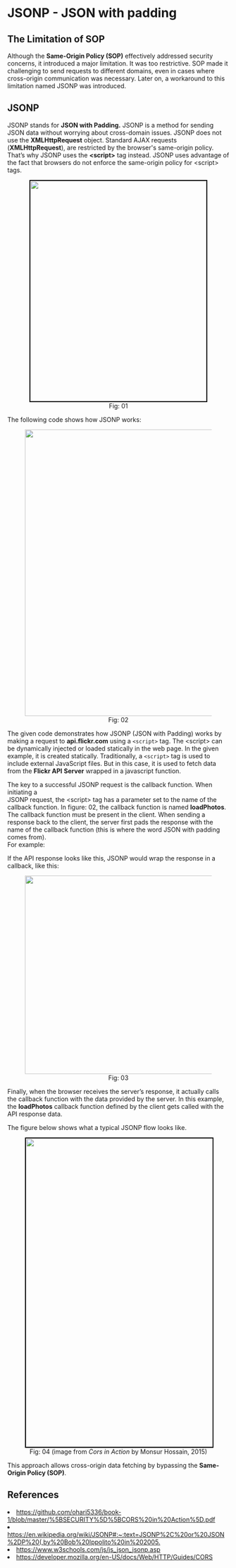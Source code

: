 # JSONP \- JSON with padding

## The Limitation of SOP

Although the **Same-Origin Policy (SOP)** effectively addressed security concerns, it introduced a major limitation. It was too restrictive. SOP made it challenging to send requests to different domains, even in cases where cross-origin communication was necessary. Later on, a workaround to this limitation named JSONP was introduced.

## JSONP

JSONP stands for **JSON with Padding.** JSONP is a method for sending JSON data without worrying about cross-domain issues. JSONP does not use the **XMLHttpRequest** object. Standard AJAX requests (**XMLHttpRequest**), are restricted by the browser's same-origin policy. That’s why JSONP uses the **\<script\>** tag instead. JSONP uses advantage of the fact that browsers do not enforce the same-origin policy for \<script\> tags.

<figure>
	<div align="center">
	<img src="/data/CORS/assets/image3.png" height="500" width="400" style="border: 2px solid black;"></div>
	<figcaption style="text-align: center">Fig: 01</figcaption>  
</figure>



The following code shows how JSONP works: 


<figure>
	<div align="center">
	<img src="/data/CORS/assets/image5.png" height="650" width="550">
	</div>
	<figcaption style="text-align: center">Fig: 02</figcaption>  
</figure>

The given code demonstrates how JSONP (JSON with Padding) works by making a request to **api.flickr.com** using a `<script>` tag. The \<script\> can be dynamically injected or loaded statically in the web page. In the given example, it is created statically. Traditionally, a `<script>` tag is used to include external JavaScript files. But in this case, it is used to fetch data from the **Flickr API** **Server** wrapped in a javascript function.

The key to a successful JSONP request is the callback function. When initiating a  
JSONP request, the \<script\> tag has a parameter set to the name of the callback function. In figure: 02, the callback function is named **loadPhotos**. The callback function must be present in the client. When sending a response back to the client, the server first pads the response with the name of the callback function (this is where the word JSON with padding comes from).   
For example: 

If the API response looks like this, JSONP would wrap the response in a callback, like this:   
<figure>
	<div align="center">
	<img src="/data/CORS/assets/image4.png" height="450" width="450"></div>
	<figcaption style="text-align: center">Fig: 03</figcaption>  
</figure>

Finally, when the browser receives the server’s response, it actually calls the callback function with the data provided by the server. In this example, the **loadPhotos** callback function defined by the client gets called with the API response data. 

The figure below shows what a typical JSONP flow looks like. 

<figure>
	<div align="center">
	<img src="/data/CORS/assets/image6.png" height="700" width="600" style="border: 2px solid black;"></div>
	<figcaption style="text-align: center">Fig: 04 (image from <em>Cors in Action</em> by Monsur Hossain, 2015)</figcaption>
</figure>

This approach allows cross-origin data fetching by bypassing the **Same-Origin Policy (SOP)**. 


## References
<li><a href='https://github.com/ohari5336/book-1/blob/master/%5BSECURITY%5D%5BCORS%20in%20Action%5D.pdf'>https://github.com/ohari5336/book-1/blob/master/%5BSECURITY%5D%5BCORS%20in%20Action%5D.pdf 
<li><a href='https://en.wikipedia.org/wiki/JSONP#:~:text=JSONP%2C%20or%20JSON%2DP%20(,by%20Bob%20Ippolito%20in%202005'>https://en.wikipedia.org/wiki/JSONP#:~:text=JSONP%2C%20or%20JSON%2DP%20(,by%20Bob%20Ippolito%20in%202005.  
<li><a href='https://www.w3schools.com/js/js_json_jsonp.asp'>https://www.w3schools.com/js/js_json_jsonp.asp</a>
<li><a href='https://developer.mozilla.org/en-US/docs/Web/HTTP/Guides/CORS'>https://developer.mozilla.org/en-US/docs/Web/HTTP/Guides/CORS</a>